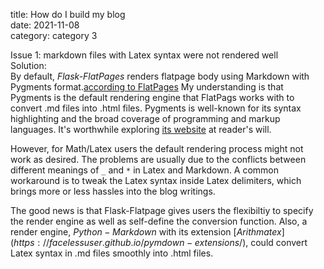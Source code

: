 title: How do I build my blog   
date: 2021-11-08   
category: category 3


Issue 1: markdown files with Latex syntax were not rendered well   
Solution:  
By default, *Flask-FlatPages* renders flatpage body using Markdown with Pygments format.[according to FlatPages](https://flask-flatpages.readthedocs.io/en/latest/#module-flask_flatpages) 
My understanding is that Pygments is the default rendering engine that FlatPags works with to convert .md files into .html files. Pygments is well-known for its syntax highlighting and the broad coverage of programming and markup languages. It's worthwhile exploring [its website](https://pygments.org/) at reader's will.  

However, for Math/Latex users the default rendering process might not work as desired. The problems are usually due to the conflicts between different meanings of `_` and `*` in Latex and Markdown. A common workaround is to tweak the Latex syntax inside Latex delimiters, which brings more or less hassles into the blog writings.

The good news is that Flask-Flatpage gives users the flexibiltiy to specify the render engine as well as self-define the conversion function. Also, a render engine, $Python-Markdown$ with its extension $[Arithmatex](https://facelessuser.github.io/pymdown-extensions/)$, could convert Latex syntax in .md files smoothly into .html files.


